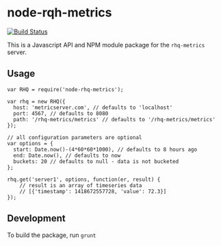 # node-rqh-metrics

[![Build Status](https://travis-ci.org/lance/node-rhq-metrics.svg?branch=master)](https://travis-ci.org/lance/node-rhq-metrics)

This is a Javascript API and NPM module package for the `rhq-metrics` server.

## Usage

    var RHQ = require('node-rhq-metrics');

    var rhq = new RHQ({
      host: 'metricserver.com', // defaults to 'localhost'
      port: 4567, // defaults to 8080
      path: '/rhq-metrics/metrics' // defaults to '/rhq-metrics/metrics'
    });
    
    // all configuration parameters are optional
    var options = {
      start: Date.now()-(4*60*60*1000), // defaults to 8 hours ago
      end: Date.now(), // defaults to now
      buckets: 20 // defaults to null - data is not bucketed
    };

    rhq.get('server1', options, function(er, result) {
        // result is an array of timeseries data
        // [{'timestamp': 1418672557728, 'value': 72.3}]
    });

## Development

To build the package, run `grunt`
